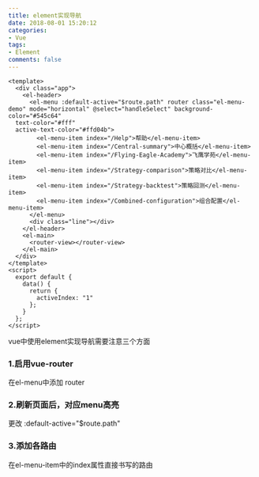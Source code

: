 ```yaml
---
title: element实现导航
date: 2018-08-01 15:20:12
categories:
- Vue
tags:
- Element
comments: false
---
```


```
<template>
  <div class="app">
    <el-header>
      <el-menu :default-active="$route.path" router class="el-menu-demo" mode="horizontal" @select="handleSelect" background-color="#545c64"
  text-color="#fff"
  active-text-color="#ffd04b">
        <el-menu-item index="/Help">帮助</el-menu-item>
        <el-menu-item index="/Central-summary">中心概括</el-menu-item>
        <el-menu-item index="/Flying-Eagle-Academy">飞鹰学苑</el-menu-item>
        <el-menu-item index="/Strategy-comparison">策略对比</el-menu-item>
        <el-menu-item index="/Strategy-backtest">策略回测</el-menu-item>
        <el-menu-item index="/Combined-configuration">组合配置</el-menu-item>
      </el-menu>
      <div class="line"></div>
    </el-header>
    <el-main>
      <router-view></router-view>
    </el-main>
  </div>
</template>
<script>
  export default {
    data() {
      return {
        activeIndex: "1"
      };
    }
  };
</script>
```


vue中使用element实现导航需要注意三个方面

### 1.启用vue-router

在el-menu中添加 router

### 2.刷新页面后，对应menu高亮

更改 :default-active="$route.path"

### 3.添加各路由

在el-menu-item中的index属性直接书写的路由